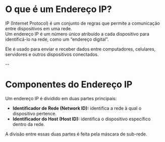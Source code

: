 # O que é um Endereço IP?

IP (Internet Protocol) é um conjunto de regras que permite a comunicação entre dispositivos em uma rede.  
Um endereço IP é um número único atribuído a cada dispositivo para identificá-lo na rede, como um “endereço digital”.  

Ele é usado para enviar e receber dados entre computadores, celulares, servidores e outros dispositivos conectados.


--

# Componentes do Endereço IP

Um endereço IP é dividido em duas partes principais:

- **Identificador de Rede (Network ID):** identifica a rede à qual o dispositivo pertence.  
- **Identificador do Host (Host ID):** identifica o dispositivo específico dentro da rede.

A divisão entre essas duas partes é feita pela máscara de sub-rede.
